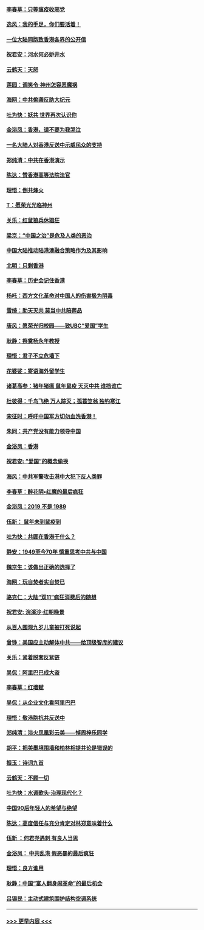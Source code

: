 #### [李春草：只等瘟疫收邪党](../pages/nsc993/n11677308.md?t=11250222) 
#### [逸风：我的手足，你们要活着！](../pages/nsc993/n11676352.md?t=11250222) 
#### [一位大陆同胞致香港各界的公开信](../pages/nsc993/n11675761.md?t=11250222) 
#### [祝君安：河水何必妒井水](../pages/nsc993/n11675746.md?t=11250222) 
#### [云鹤天：天怒](../pages/nsc993/n11675718.md?t=11250222) 
#### [莲园：调笑令‧神州怎容恶魔祸](../pages/nsc993/n11675648.md?t=11250222) 
#### [海网：中共偷袭反助大纪元](../pages/nsc993/n11673515.md?t=11250222) 
#### [吐为快：妖共 世界再次认识你](../pages/nsc993/n11673506.md?t=11250222) 
#### [金浴凤：香港，请不要为我哭泣](../pages/nsc993/n11673248.md?t=11250222) 
#### [一名大陆人对香港反送中示威民众的支持](../pages/nsc993/n11672615.md?t=11250222) 
#### [郑纯清：中共在香港演示](../pages/nsc993/n11670539.md?t=11250222) 
#### [陈达：赞香港高等法院法官](../pages/nsc993/n11669542.md?t=11250222) 
#### [理悟：倒共烽火](../pages/nsc993/n11668844.md?t=11250222) 
#### [T：愿荣光光临神州](../pages/nsc993/n11668421.md?t=11250222) 
#### [关乐：红鼠狼兵休猖狂](../pages/nsc993/n11668378.md?t=11250222) 
#### [梁京：“中国之治”是危及人类的恶治](../pages/nsc993/n11668328.md?t=11250222) 
#### [中国大陆推动陆港澳融合策略作为及其影响](../pages/nsc993/n11668157.md?t=11250222) 
#### [北明：只剩香港](../pages/nsc993/n11668002.md?t=11250222) 
#### [李春草：历史会记住香港](../pages/nsc993/n11667927.md?t=11250222) 
#### [杨吒：西方文化革命对中国人的伤害极为阴毒](../pages/nsc993/n11664521.md?t=11250222) 
#### [雪绮：助天灭共 莫当中共陪葬品](../pages/nsc993/n11662650.md?t=11250222) 
#### [唐风：愿荣光归校园——致UBC“爱国”学生](../pages/nsc993/n11662194.md?t=11250222) 
#### [耿静：祭奠杨永年教授](../pages/nsc993/n11662514.md?t=11250222) 
#### [理悟：君子不立危墙下](../pages/nsc993/n11662172.md?t=11250222) 
#### [花婆娑：寄语海外留学生](../pages/nsc993/n11662121.md?t=11250222) 
#### [诸葛高参：猪年猪瘟 鼠年鼠疫 天灭中共 谁挡谁亡](../pages/nsc993/n11661980.md?t=11250222) 
#### [杜彼得：千鸟飞绝 万人踪灭；孤蓑笠翁 独钓寒江](../pages/nsc993/n11661170.md?t=11250222) 
#### [宋征时：呼吁中国军方切勿血洗香港！](../pages/nsc993/n11415318.md?t=11250222) 
#### [朱同：共产党没有能力领导中国](../pages/nsc993/n11660421.md?t=11250222) 
#### [金浴凤：香港](../pages/nsc993/n11660419.md?t=11250222) 
#### [祝君安: “爱国”的概念偷换](../pages/nsc993/n11659706.md?t=11250222) 
#### [海风：中共军警攻击港中大犯下反人类罪](../pages/nsc993/n11659632.md?t=11250222) 
#### [李春草：醉花阴•红魔的最后疯狂](../pages/nsc993/n11659287.md?t=11250222) 
#### [金浴凤：2019 不是 1989](../pages/nsc993/n11657663.md?t=11250222) 
#### [伍新： 鼠年未到鼠疫到](../pages/nsc993/n11655098.md?t=11250222) 
#### [吐为快：共匪在香港干什么？](../pages/nsc993/n11654891.md?t=11250222) 
#### [静安：1949至今70年 慎重思考中共与中国](../pages/nsc993/n11651244.md?t=11250222) 
#### [魏京生：该做出正确的选择了](../pages/nsc993/n11653084.md?t=11250222) 
#### [海网：玩自焚者实自焚已](../pages/nsc993/n11652423.md?t=11250222) 
#### [骆克仁：大陆“双11”疯狂消费后的随想](../pages/nsc993/n11652305.md?t=11250222) 
#### [祝君安: 浣溪沙·红朝晚景](../pages/nsc993/n11652258.md?t=11250222) 
#### [从百人围观九岁儿童被打死说起](../pages/nsc993/n11651030.md?t=11250222) 
#### [曾铮：美国应主动解体中共——给顶级智库的建议](../pages/nsc993/n11649888.md?t=11250222) 
#### [关乐：紧着脱套反紧链](../pages/nsc993/n11649069.md?t=11250222) 
#### [吴侃：阿里巴巴成大盗](../pages/nsc993/n11645523.md?t=11250222) 
#### [李春草：红墙赋](../pages/nsc993/n11646389.md?t=11250222) 
#### [吴侃：从企业文化看阿里巴巴](../pages/nsc993/n11645476.md?t=11250222) 
#### [理悟：敬港胞抗共反送中](../pages/nsc993/n11645466.md?t=11250222) 
#### [郑纯清：浴火凤凰彩云美——悼周梓乐同学](../pages/nsc993/n11645155.md?t=11250222) 
#### [胡平：把美墨境围墙和柏林相提并论是错误的](../pages/nsc993/n11645134.md?t=11250222) 
#### [振玉：诗词九首](../pages/nsc993/n11644081.md?t=11250222) 
#### [云鹤天：不顾一切](../pages/nsc993/n11643508.md?t=11250222) 
#### [吐为快：水调歌头·治理现代化？](../pages/nsc993/n11643485.md?t=11250222) 
#### [中国90后年轻人的希望与绝望](../pages/nsc993/n11642317.md?t=11250222) 
#### [陈达：高度信任与充分肯定对林郑意味着什么](../pages/nsc993/n11641441.md?t=11250222) 
#### [伍新 ：何君尧遇刺 有良人当思](../pages/nsc993/n11641503.md?t=11250222) 
#### [金浴凤： 中共乱港  假恶暴的最后疯狂](../pages/nsc993/n11641495.md?t=11250222) 
#### [理悟：良方谁用](../pages/nsc993/n11641463.md?t=11250222) 
#### [耿静：中国“富人翻身闹革命”的最后机会](../pages/nsc993/n11640655.md?t=11250222) 
#### [吕锡民：主动式建筑围护结构空调系统](../pages/nsc993/n11640168.md?t=11250222) 

----
#### [ >>> 更早内容 <<< ](../indexes/nsc993-earlier.md)
